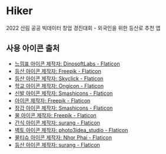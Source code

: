 # Hiker

2022 산림 공공 빅데이터 창업 경진대회 - 외국인을 위한 등산로 추천 앱

## 사용 아이콘 출처

- <a href="https://www.flaticon.com/kr/free-icons/" title="느낌표 아이콘">느낌표 아이콘  제작자: DinosoftLabs - Flaticon</a>
- <a href="https://www.flaticon.com/kr/free-icons/" title="등산 아이콘">등산 아이콘  제작자: Freepik - Flaticon</a>
- <a href="https://www.flaticon.com/kr/free-icons/" title="등산 아이콘">등산 아이콘  제작자: Skyclick - Flaticon</a>
- <a href="https://www.flaticon.com/kr/free-icons/" title="학교 아이콘">학교 아이콘  제작자: Ongicon - Flaticon</a>
- <a href="https://www.flaticon.com/kr/free-icons/" title="신발 아이콘">신발 아이콘  제작자: Smashicons - Flaticon</a>
- <a href="https://www.flaticon.com/kr/free-icons/" title=" 아이콘"> 아이콘  제작자: Freepik - Flaticon</a>
- <a href="https://www.flaticon.com/kr/free-icons/" title="장갑 아이콘">장갑 아이콘  제작자: Smashicons - Flaticon</a>
- <a href="https://www.flaticon.com/kr/free-icons/" title="물 아이콘">물 아이콘  제작자: Freepik - Flaticon</a>
- <a href="https://www.flaticon.com/kr/free-icons/" title="간식 아이콘">간식 아이콘  제작자: surang - Flaticon</a>
- <a href="https://www.flaticon.com/kr/free-icons/" title="벽토 아이콘">벽토 아이콘  제작자: photo3idea_studio - Flaticon</a>
- <a href="https://www.flaticon.com/kr/free-icons/" title="물티슈 아이콘">물티슈 아이콘  제작자: Nhor Phai - Flaticon</a>
- <a href="https://www.flaticon.com/kr/free-icons/" title="등산 아이콘">등산 아이콘  제작자: surang - Flaticon</a>
